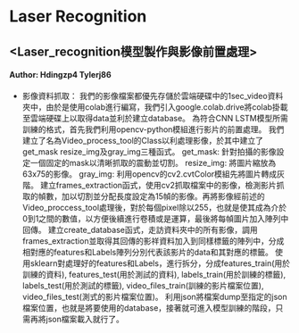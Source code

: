 # Laser Recognition
## <Laser_recognition模型製作與影像前置處理>
#### Author: Hdingzp4  Tylerj86
* 影像資料抓取：
我們的影像檔案都優先存儲於雲端硬碟中的1sec_video資料夾中，由於是使用colab進行編寫，我們引入google.colab.drive將colab掛載至雲端硬碟上以取得data並利於建立database。
為符合CNN LSTM模型所需訓練的格式，首先我們利用opencv-python模組進行影片的前置處理。
我們建立了名為Video_process_tool的Class以利處理影像，於其中建立了get_mask resize_img及gray_img三種函式。
get_mask:
針對拍攝的影像設定一個固定的mask以清晰抓取的震動並切割。
resize_img:
將圖片縮放為63x75的影像。
gray_img:
利用opencv的cv2.cvtColor模組先將圖片轉成灰階。
建立frames_extraction函式，使用cv2抓取檔案中的影像，檢測影片抓取的幀數，加以切割並分配長度設定為15幀的影像。再將影像經前述的Video_proccess_tool處理後，對於每個pixel除以255，也就是使其成為介於0到1之間的數值，以方便後續進行卷積或是運算，最後將每幀圖片加入陣列中回傳。
建立create_database函式，走訪資料夾中的所有影像，調用frames_extraction並取得其回傳的影祥資料加入到同樣標籤的陣列中，分成相對應的features和Labels陣列分別代表該影片的data和其對應的標籤。
使用sklearn對處理好的features和Labels，進行拆分，分成features_train(用於訓練的資料), features_test(用於測試的資料), labels_train(用於訓練的標籤), labels_test(用於測試的標籤), video_files_train(訓練的影片檔案位置), video_files_test(測式的影片檔案位置)。
利用json將檔案dump至指定的json檔案位置，也就是將要使用的database，接著就可進入模型訓練的階段，只需再將json檔案載入就行了。
